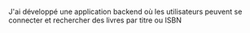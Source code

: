 J'ai développé une application backend où les utilisateurs peuvent se connecter et rechercher des livres par titre ou ISBN
